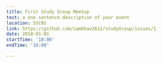 ```yaml
---
title: First Study Group Meetup     
text: a one sentence description of your event     
location: SSCBS     
link: https://github.com/sambhav2612/studyGroup/issues/1    
date: 2018-01-01    
startTime: '10:00'    
endTime: '16:00'    

---
```

